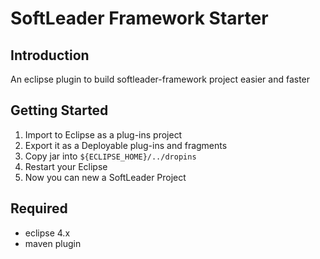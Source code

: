 # SoftLeader Framework Starter

## Introduction

An eclipse plugin to build softleader-framework project easier and faster

## Getting Started

1. Import to Eclipse as a plug-ins project
2. Export it as a Deployable plug-ins and fragments
3. Copy jar into `${ECLIPSE_HOME}/../dropins`
4. Restart your Eclipse
5. Now you can new a SoftLeader Project

## Required

- eclipse 4.x
- maven plugin
